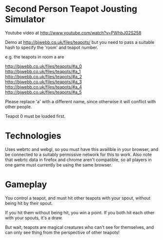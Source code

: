 # Second Person Teapot Jousting Simulator

Youtube video at http://www.youtube.com/watch?v=PWhbJ02S258

Demo at http://bjwebb.co.uk/files/teapots/ but you need to pass a suitable hash to specify the 'room' and teapot number.

e.g. the teapots in room a are

http://bjwebb.co.uk/files/teapots/#a_0
http://bjwebb.co.uk/files/teapots/#a_1
http://bjwebb.co.uk/files/teapots/#a_2
http://bjwebb.co.uk/files/teapots/#a_3
http://bjwebb.co.uk/files/teapots/#a_4
http://bjwebb.co.uk/files/teapots/#a_5

Please replace 'a' with a different name, since otherwise it will conflict with other people.

Teapot 0 must be loaded first.

# Technologies

Uses webrtc and webgl, so you must have this availible in your browser, and be connected to a suitably permissive network for this to work. Also note that webrtc data in firefox and chrome aren't compatible, so all players in one game must currently be using the same browser.

# Gameplay

You control a teapot, and must hit other teapots with your spout, without being hit by their spout.

If you hit them without being hit, you win a point. If you both hit each other with your spouts, it's a draw.

But wait, teapots are magical creatures who can't see for themselves, and can only see thing from the perspective of other teapots!
